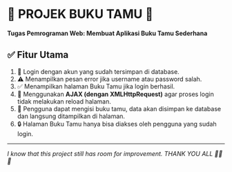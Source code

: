 # 📓 PROJEK BUKU TAMU 👥

**Tugas Pemrograman Web: Membuat Aplikasi Buku Tamu Sederhana**
## ✅ Fitur Utama

1. 🔐 Login dengan akun yang sudah tersimpan di database.  
2. ⚠️ Menampilkan pesan error jika username atau password salah.  
3. ✅ Menampilkan halaman Buku Tamu jika login berhasil.  
4. 🚀 Menggunakan **AJAX (dengan XMLHttpRequest)** agar proses login tidak melakukan reload halaman.  
5. 📝 Pengguna dapat mengisi buku tamu, data akan disimpan ke database dan langsung ditampilkan di halaman.  
6. 🔒 Halaman Buku Tamu hanya bisa diakses oleh pengguna yang sudah login.

---
_I know that this project still has room for improvement. THANK YOU ALL 🙏🏻🤗_
